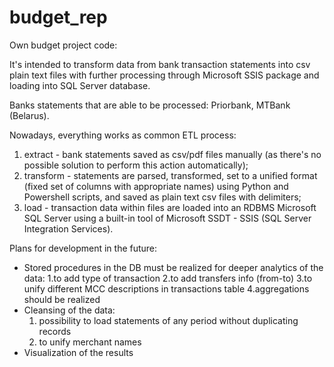 # budget_rep
Own budget project code: 

It's intended to transform data from bank transaсtion statements into csv plain text files with further processing through Microsoft SSIS package and loading into SQL Server database. 

Banks statements that are able to be processed: Priorbank, MTBank (Belarus). 

Nowadays, everything works as common ETL process: 
  1. extract - bank statements saved as csv/pdf files manually (as there's no possible solution to perform this action automatically);
  2. transform - statements are parsed, transformed, set to a unified format (fixed set of columns with appropriate names) using Python and Powershell scripts, and saved as plain text csv files with delimiters;
  3. load - transaction data within files are loaded into an RDBMS Microsoft SQL Server using a built-in tool of Microsoft SSDT - SSIS (SQL Server Integration Services).

Plans for development in the future: 
  - Stored procedures in the DB must be realized for deeper analytics of the data:
    1.to add type of transaction
    2.to add transfers info (from-to)
    3.to unify different MCC descriptions in transactions table
    4.aggregations should be realized
  - Cleansing of the data: 
    1. possibility to load statements of any period without duplicating records 
    2. to unify merchant names
  - Visualization of the results
